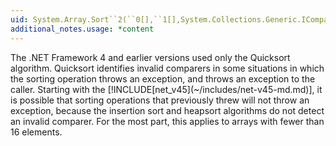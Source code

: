 ```yaml
---
uid: System.Array.Sort``2(``0[],``1[],System.Collections.Generic.IComparer{``0})
additional_notes.usage: *content
---
```


<p>The .NET Framework 4 and earlier versions used only the Quicksort algorithm. Quicksort identifies invalid comparers in some situations in which the sorting operation throws an <xref href="System.IndexOutOfRangeException"></xref> exception, and throws an <xref href="System.ArgumentException"></xref> exception to the caller. Starting with the [!INCLUDE[net_v45](~/includes/net-v45-md.md)], it is possible that sorting operations that previously threw <xref href="System.ArgumentException"></xref> will not throw an exception, because the insertion sort and heapsort algorithms do not detect an invalid comparer. For the most part, this applies to arrays with fewer than 16 elements.</p>


